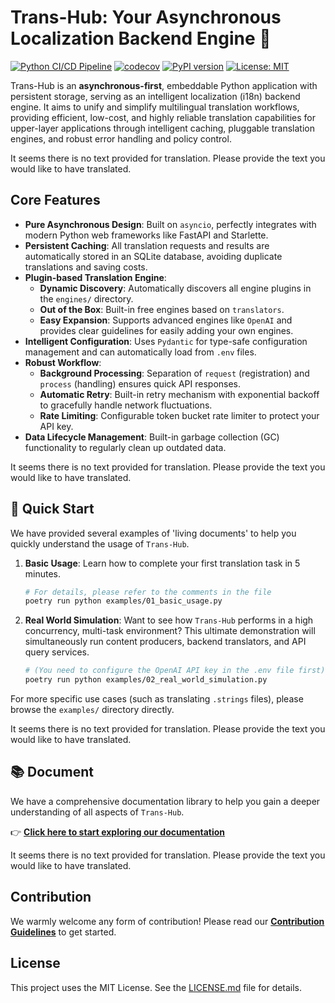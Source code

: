 # Trans-Hub: Your Asynchronous Localization Backend Engine 🚀

[![Python CI/CD Pipeline](https://github.com/SakenW/trans-hub/actions/workflows/ci.yml/badge.svg)](https://github.com/SakenW/trans-hub/actions/workflows/ci.yml)
[![codecov](https://codecov.io/gh/SakenW/trans-hub/graph/badge.svg?token=YOUR_CODECOV_TOKEN)](https://codecov.io/gh/SakenW/trans-hub)
[![PyPI version](https://badge.fury.io/py/trans-hub.svg)](https://badge.fury.io/py/trans-hub)
[![License: MIT](https://img.shields.io/badge/License-MIT-yellow.svg)](https://opensource.org/licenses/MIT)

Trans-Hub is an **asynchronous-first**, embeddable Python application with persistent storage, serving as an intelligent localization (i18n) backend engine. It aims to unify and simplify multilingual translation workflows, providing efficient, low-cost, and highly reliable translation capabilities for upper-layer applications through intelligent caching, pluggable translation engines, and robust error handling and policy control.

It seems there is no text provided for translation. Please provide the text you would like to have translated.

## **Core Features**

- **Pure Asynchronous Design**: Built on `asyncio`, perfectly integrates with modern Python web frameworks like FastAPI and Starlette.
- **Persistent Caching**: All translation requests and results are automatically stored in an SQLite database, avoiding duplicate translations and saving costs.
- **Plugin-based Translation Engine**:
  - **Dynamic Discovery**: Automatically discovers all engine plugins in the `engines/` directory.
  - **Out of the Box**: Built-in free engines based on `translators`.
  - **Easy Expansion**: Supports advanced engines like `OpenAI` and provides clear guidelines for easily adding your own engines.
- **Intelligent Configuration**: Uses `Pydantic` for type-safe configuration management and can automatically load from `.env` files.
- **Robust Workflow**:
  - **Background Processing**: Separation of `request` (registration) and `process` (handling) ensures quick API responses.
  - **Automatic Retry**: Built-in retry mechanism with exponential backoff to gracefully handle network fluctuations.
  - **Rate Limiting**: Configurable token bucket rate limiter to protect your API key.
- **Data Lifecycle Management**: Built-in garbage collection (GC) functionality to regularly clean up outdated data.

It seems there is no text provided for translation. Please provide the text you would like to have translated.

## **🚀 Quick Start**

We have provided several examples of 'living documents' to help you quickly understand the usage of `Trans-Hub`.

1. **Basic Usage**: Learn how to complete your first translation task in 5 minutes.  
    ```bash
    # For details, please refer to the comments in the file
    poetry run python examples/01_basic_usage.py
    ```

2.  **Real World Simulation**: Want to see how `Trans-Hub` performs in a high concurrency, multi-task environment? This ultimate demonstration will simultaneously run content producers, backend translators, and API query services.
    ```bash
    # (You need to configure the OpenAI API key in the .env file first)
    poetry run python examples/02_real_world_simulation.py
    ```

For more specific use cases (such as translating `.strings` files), please browse the `examples/` directory directly.

It seems there is no text provided for translation. Please provide the text you would like to have translated.

## **📚 Document**

We have a comprehensive documentation library to help you gain a deeper understanding of all aspects of `Trans-Hub`.

👉 **[Click here to start exploring our documentation](./docs/INDEX.md)**

It seems there is no text provided for translation. Please provide the text you would like to have translated.

## **Contribution**

We warmly welcome any form of contribution! Please read our **[Contribution Guidelines](./CONTRIBUTING.md)** to get started.

## **License**

This project uses the MIT License. See the [LICENSE.md](./LICENSE.md) file for details.